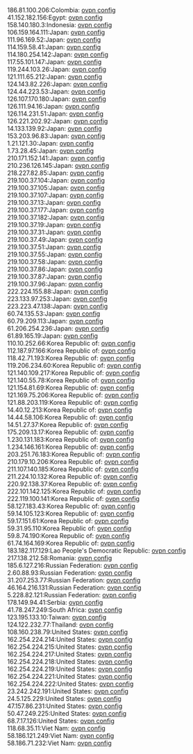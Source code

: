 186.81.100.206:Colombia: [ovpn config](vpn/186_81_100_206.ovpn)  
41.152.182.156:Egypt: [ovpn config](vpn/41_152_182_156.ovpn)  
158.140.180.3:Indonesia: [ovpn config](vpn/158_140_180_3.ovpn)  
106.159.164.111:Japan: [ovpn config](vpn/106_159_164_111.ovpn)  
111.96.169.52:Japan: [ovpn config](vpn/111_96_169_52.ovpn)  
114.159.58.41:Japan: [ovpn config](vpn/114_159_58_41.ovpn)  
114.180.254.142:Japan: [ovpn config](vpn/114_180_254_142.ovpn)  
117.55.101.147:Japan: [ovpn config](vpn/117_55_101_147.ovpn)  
119.244.103.26:Japan: [ovpn config](vpn/119_244_103_26.ovpn)  
121.111.65.212:Japan: [ovpn config](vpn/121_111_65_212.ovpn)  
124.143.82.226:Japan: [ovpn config](vpn/124_143_82_226.ovpn)  
124.44.223.53:Japan: [ovpn config](vpn/124_44_223_53.ovpn)  
126.107.170.180:Japan: [ovpn config](vpn/126_107_170_180.ovpn)  
126.111.94.16:Japan: [ovpn config](vpn/126_111_94_16.ovpn)  
126.114.231.51:Japan: [ovpn config](vpn/126_114_231_51.ovpn)  
126.221.202.92:Japan: [ovpn config](vpn/126_221_202_92.ovpn)  
14.133.139.92:Japan: [ovpn config](vpn/14_133_139_92.ovpn)  
153.203.96.83:Japan: [ovpn config](vpn/153_203_96_83.ovpn)  
1.21.121.30:Japan: [ovpn config](vpn/1_21_121_30.ovpn)  
1.73.28.45:Japan: [ovpn config](vpn/1_73_28_45.ovpn)  
210.171.152.141:Japan: [ovpn config](vpn/210_171_152_141.ovpn)  
210.236.126.145:Japan: [ovpn config](vpn/210_236_126_145.ovpn)  
218.227.82.85:Japan: [ovpn config](vpn/218_227_82_85.ovpn)  
219.100.37.104:Japan: [ovpn config](vpn/219_100_37_104.ovpn)  
219.100.37.105:Japan: [ovpn config](vpn/219_100_37_105.ovpn)  
219.100.37.107:Japan: [ovpn config](vpn/219_100_37_107.ovpn)  
219.100.37.13:Japan: [ovpn config](vpn/219_100_37_13.ovpn)  
219.100.37.177:Japan: [ovpn config](vpn/219_100_37_177.ovpn)  
219.100.37.182:Japan: [ovpn config](vpn/219_100_37_182.ovpn)  
219.100.37.19:Japan: [ovpn config](vpn/219_100_37_19.ovpn)  
219.100.37.31:Japan: [ovpn config](vpn/219_100_37_31.ovpn)  
219.100.37.49:Japan: [ovpn config](vpn/219_100_37_49.ovpn)  
219.100.37.51:Japan: [ovpn config](vpn/219_100_37_51.ovpn)  
219.100.37.55:Japan: [ovpn config](vpn/219_100_37_55.ovpn)  
219.100.37.58:Japan: [ovpn config](vpn/219_100_37_58.ovpn)  
219.100.37.86:Japan: [ovpn config](vpn/219_100_37_86.ovpn)  
219.100.37.87:Japan: [ovpn config](vpn/219_100_37_87.ovpn)  
219.100.37.96:Japan: [ovpn config](vpn/219_100_37_96.ovpn)  
222.224.155.88:Japan: [ovpn config](vpn/222_224_155_88.ovpn)  
223.133.97.253:Japan: [ovpn config](vpn/223_133_97_253.ovpn)  
223.223.47.138:Japan: [ovpn config](vpn/223_223_47_138.ovpn)  
60.74.135.53:Japan: [ovpn config](vpn/60_74_135_53.ovpn)  
60.79.209.113:Japan: [ovpn config](vpn/60_79_209_113.ovpn)  
61.206.254.236:Japan: [ovpn config](vpn/61_206_254_236.ovpn)  
61.89.165.19:Japan: [ovpn config](vpn/61_89_165_19.ovpn)  
110.10.252.66:Korea Republic of: [ovpn config](vpn/110_10_252_66.ovpn)  
112.187.97.166:Korea Republic of: [ovpn config](vpn/112_187_97_166.ovpn)  
118.42.71.193:Korea Republic of: [ovpn config](vpn/118_42_71_193.ovpn)  
119.206.234.60:Korea Republic of: [ovpn config](vpn/119_206_234_60.ovpn)  
121.140.109.217:Korea Republic of: [ovpn config](vpn/121_140_109_217.ovpn)  
121.140.55.78:Korea Republic of: [ovpn config](vpn/121_140_55_78.ovpn)  
121.154.81.69:Korea Republic of: [ovpn config](vpn/121_154_81_69.ovpn)  
121.169.75.206:Korea Republic of: [ovpn config](vpn/121_169_75_206.ovpn)  
121.88.203.119:Korea Republic of: [ovpn config](vpn/121_88_203_119.ovpn)  
14.40.12.213:Korea Republic of: [ovpn config](vpn/14_40_12_213.ovpn)  
14.44.58.106:Korea Republic of: [ovpn config](vpn/14_44_58_106.ovpn)  
14.51.27.37:Korea Republic of: [ovpn config](vpn/14_51_27_37.ovpn)  
175.209.13.17:Korea Republic of: [ovpn config](vpn/175_209_13_17.ovpn)  
1.230.131.183:Korea Republic of: [ovpn config](vpn/1_230_131_183.ovpn)  
1.234.146.161:Korea Republic of: [ovpn config](vpn/1_234_146_161.ovpn)  
203.251.76.183:Korea Republic of: [ovpn config](vpn/203_251_76_183.ovpn)  
210.179.10.206:Korea Republic of: [ovpn config](vpn/210_179_10_206.ovpn)  
211.107.140.185:Korea Republic of: [ovpn config](vpn/211_107_140_185.ovpn)  
211.224.10.132:Korea Republic of: [ovpn config](vpn/211_224_10_132.ovpn)  
220.92.138.37:Korea Republic of: [ovpn config](vpn/220_92_138_37.ovpn)  
222.101.142.125:Korea Republic of: [ovpn config](vpn/222_101_142_125.ovpn)  
222.119.100.141:Korea Republic of: [ovpn config](vpn/222_119_100_141.ovpn)  
58.127.183.43:Korea Republic of: [ovpn config](vpn/58_127_183_43.ovpn)  
59.14.105.123:Korea Republic of: [ovpn config](vpn/59_14_105_123.ovpn)  
59.17.151.61:Korea Republic of: [ovpn config](vpn/59_17_151_61.ovpn)  
59.31.95.110:Korea Republic of: [ovpn config](vpn/59_31_95_110.ovpn)  
59.8.74.190:Korea Republic of: [ovpn config](vpn/59_8_74_190.ovpn)  
61.74.164.169:Korea Republic of: [ovpn config](vpn/61_74_164_169.ovpn)  
183.182.117.129:Lao People's Democratic Republic: [ovpn config](vpn/183_182_117_129.ovpn)  
217.138.212.58:Romania: [ovpn config](vpn/217_138_212_58.ovpn)  
185.6.127.216:Russian Federation: [ovpn config](vpn/185_6_127_216.ovpn)  
2.60.88.93:Russian Federation: [ovpn config](vpn/2_60_88_93.ovpn)  
31.207.253.77:Russian Federation: [ovpn config](vpn/31_207_253_77.ovpn)  
46.164.216.131:Russian Federation: [ovpn config](vpn/46_164_216_131.ovpn)  
5.228.82.121:Russian Federation: [ovpn config](vpn/5_228_82_121.ovpn)  
178.149.94.41:Serbia: [ovpn config](vpn/178_149_94_41.ovpn)  
41.78.247.249:South Africa: [ovpn config](vpn/41_78_247_249.ovpn)  
123.195.133.10:Taiwan: [ovpn config](vpn/123_195_133_10.ovpn)  
124.122.232.77:Thailand: [ovpn config](vpn/124_122_232_77.ovpn)  
108.160.238.79:United States: [ovpn config](vpn/108_160_238_79.ovpn)  
162.254.224.214:United States: [ovpn config](vpn/162_254_224_214.ovpn)  
162.254.224.215:United States: [ovpn config](vpn/162_254_224_215.ovpn)  
162.254.224.217:United States: [ovpn config](vpn/162_254_224_217.ovpn)  
162.254.224.218:United States: [ovpn config](vpn/162_254_224_218.ovpn)  
162.254.224.219:United States: [ovpn config](vpn/162_254_224_219.ovpn)  
162.254.224.221:United States: [ovpn config](vpn/162_254_224_221.ovpn)  
162.254.224.222:United States: [ovpn config](vpn/162_254_224_222.ovpn)  
23.242.242.191:United States: [ovpn config](vpn/23_242_242_191.ovpn)  
24.5.125.229:United States: [ovpn config](vpn/24_5_125_229.ovpn)  
47.157.86.231:United States: [ovpn config](vpn/47_157_86_231.ovpn)  
50.47.249.225:United States: [ovpn config](vpn/50_47_249_225.ovpn)  
68.7.17.126:United States: [ovpn config](vpn/68_7_17_126.ovpn)  
118.68.35.11:Viet Nam: [ovpn config](vpn/118_68_35_11.ovpn)  
58.186.121.249:Viet Nam: [ovpn config](vpn/58_186_121_249.ovpn)  
58.186.71.232:Viet Nam: [ovpn config](vpn/58_186_71_232.ovpn)  
